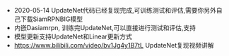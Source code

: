 - 2020-05-14 UpdateNet代码已经复现完成,可训练测试和评估,需要你另外自己下载SiamRPNBIG模型
- 内嵌Dasiamrpn, 训练完UpdateNet,可以直接进行测试和评估,支持 
- 模型更新支持UpdateNet和Linear更新方式
- https://www.bilibili.com/video/bv1Jg4y1B7tL UpdateNet复现视频讲解

